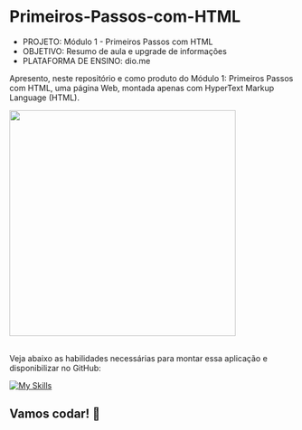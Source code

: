 # Primeiros-Passos-com-HTML
- PROJETO: Módulo 1 - Primeiros Passos com HTML<br/>
- OBJETIVO: Resumo de aula e upgrade de informações<br/>
- PLATAFORMA DE ENSINO: dio.me

Apresento, neste repositório e como produto do Módulo 1: Primeiros Passos com HTML, uma página Web, montada apenas com HyperText Markup Language (HTML).

<div align="left">
<img src="https://user-images.githubusercontent.com/25811685/189496644-aaa56a53-b07f-4256-b0a9-c6645b86a458.png" width="400px" />
</div>
</br>

Veja abaixo as habilidades necessárias para montar essa aplicação e disponibilizar no GitHub: </br>

[![My Skills](https://skillicons.dev/icons?i=html,git)](https://skillicons.dev)

## Vamos codar! 🚀
